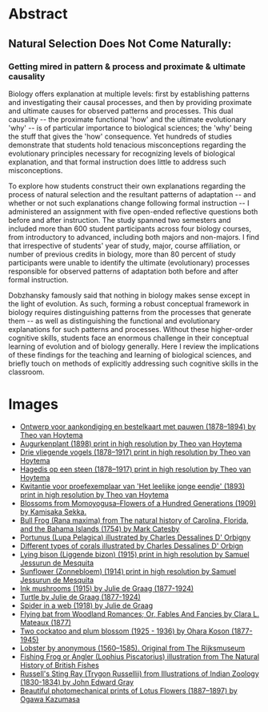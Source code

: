 # Abstract

## Natural Selection Does Not Come Naturally:
### Getting mired in pattern & process and proximate & ultimate causality

Biology offers explanation at multiple levels: first by establishing patterns and investigating their causal processes, and then by providing proximate and ultimate causes for observed patterns and processes. This dual causality -- the proximate functional 'how' and the ultimate evolutionary 'why' -- is of particular importance to biological sciences; the 'why' being the stuff that gives the 'how' consequence. Yet hundreds of studies demonstrate that students hold tenacious misconceptions regarding the evolutionary principles necessary for recognizing levels of biological explanation, and that formal instruction does little to address such misconceptions. 

To explore how students construct their own explanations regarding the process of natural selection and the resultant patterns of adaptation -- and whether or not such explanations change following formal instruction -- I administered an assignment with five open-ended reflective questions both before and after instruction. The study spanned two semesters and included more than 600 student participants across four biology courses, from introductory to advanced, including both majors and non-majors. I find that irrespective of students' year of study, major, course affiliation, or number of previous credits in biology, more than 80 percent of study participants were unable to identify the ultimate (evolutionary) processes responsible for observed patterns of adaptation both before and after formal instruction. 

Dobzhansky famously said that nothing in biology makes sense except in the light of evolution. As such, forming a robust conceptual framework in biology requires distinguishing patterns from the processes that generate them -- as well as distinguishing the functional and evolutionary explanations for such patterns and processes. Without these higher-order cognitive skills, students face an enormous challenge in their conceptual learning of evolution and of biology generally. Here I review the implications of these findings for the teaching and learning of biological sciences, and briefly touch on methods of explicitly addressing such cognitive skills in the classroom.


# Images

+ [Ontwerp voor aankondiging en bestelkaart met pauwen (1878–1894) by Theo van Hoytema](https://www.rawpixel.com/image/2734102/free-illustration-image-peacock-art-nouveau-vintage)
+ [Augurkenplant (1898) print in high resolution by Theo van Hoytema](https://www.rawpixel.com/image/2734948/free-illustration-image-art-nouveau-vegetables-vintage-vintage-leaves-images)
+ [Drie vliegende vogels (1878–1917) print in high resolution by Theo van Hoytema](https://www.rawpixel.com/image/2735896/free-illustration-image-stork-theo-van-bird-illustration)
+ [Hagedis op een steen (1878–1917) print in high resolution by Theo van Hoytema](https://www.rawpixel.com/image/2734074/free-illustration-image-art-nouveau-stone-lizard)
+ [Kwitantie voor proefexemplaar van 'Het leelijke jonge eendje' (1893) print in high resolution by Theo van Hoytema](https://www.rawpixel.com/image/2724090/free-illustration-image-swan-art-nouveau-vintage)
+ [Blossoms from Momoyogusa–Flowers of a Hundred Generations (1909) by Kamisaka Sekka.](https://www.rawpixel.com/image/2049874/japanese-woodcut-print-kamisaka-sekka)
+ [Bull Frog (Rana maxima) from The natural history of Carolina, Florida, and the Bahama Islands (1754) by Mark Catesby](https://www.rawpixel.com/image/329968/free-illustration-image-frog-animals-vintage)
+ [Portunus (Lupa Pelagica) illustrated by Charles Dessalines D' Orbigny ](https://www.rawpixel.com/image/325100/free-illustration-image-crab-vintage-crab-vintage-collection)
+ [Different types of corals illustrated by Charles Dessalines D' Orbign](https://www.rawpixel.com/image/324893/free-illustration-image-coral-coral-illustration-sea-coral-illustration)
+ [Lying bison (Liggende bizon) (1915) print in high resolution by Samuel Jessurun de Mesquita](https://www.rawpixel.com/image/2700434/free-illustration-image-bull-woodcut-art)
+ [Sunflower (Zonnebloem) (1914) print in high resolution by Samuel Jessurun de Mesquita](https://www.rawpixel.com/image/2687348/free-illustration-image-sunflower-black-and-white-art)
+ [Ink mushrooms (1915) by Julie de Graag (1877-1924)](https://www.rawpixel.com/image/466875/free-illustration-image-mushroom-mushrooms-public-domain-hand)
+ [Turtle by Julie de Graag (1877-1924)](https://www.rawpixel.com/image/466803/free-illustration-image-turtle-black-white-art-nouveau-public-domain)
+ [Spider in a web (1918) by Julie de Graag](https://www.rawpixel.com/image/466978/free-illustration-image-spider-web-art-nouveau)
+ [Flying bat from Woodland Romances; Or, Fables And Fancies by Clara L. Mateaux (1877)](https://www.rawpixel.com/image/572603/flying-bat-vintage-drawing)
+ [Two cockatoo and plum blossom (1925 - 1936) by Ohara Koson (1877-1945)](https://www.rawpixel.com/image/436697/two-cockatoo-birds)
+ [Lobster by anonymous (1560–1585). Original from The Rijksmuseum](https://www.rawpixel.com/image/843231/vintage-lobster-drawing)
+ [Fishing Frog or Angler (Lophius Piscatorius) illustration from The Natural History of British Fishes](https://www.rawpixel.com/image/431402/free-illustration-image-fish-angler-sea)
+ [Russell's Sting Ray (Trygon Russellii) from Illustrations of Indian Zoology (1830-1834) by John Edward Gray](https://www.rawpixel.com/image/329925/vintage-stingray-poster)
+ [Beautiful photomechanical prints of Lotus Flowers (1887–1897) by Ogawa Kazumasa](https://www.rawpixel.com/image/523362/lotus-flowers-ogawa-kazumasa)
